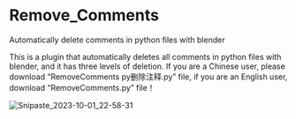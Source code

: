 # Remove_Comments
Automatically delete comments in python files with blender

This is a plugin that automatically deletes all comments in python files with blender, and it has three levels of deletion.
If you are a Chinese user, please download “RemoveComments py删除注释.py” file, if you are an English user, download “RemoveComments.py” file！


![Snipaste_2023-10-01_22-58-31](https://github.com/chenpaner/Remove_Comments/assets/107256886/a74fe553-12ff-483f-89f4-32a6c5f38259)

